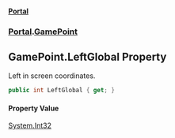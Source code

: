 #### [Portal](index.md 'index')
### [Portal](Portal.md 'Portal').[GamePoint](GamePoint.md 'Portal.GamePoint')

## GamePoint.LeftGlobal Property

Left in screen coordinates.

```csharp
public int LeftGlobal { get; }
```

#### Property Value
[System.Int32](https://docs.microsoft.com/en-us/dotnet/api/System.Int32 'System.Int32')